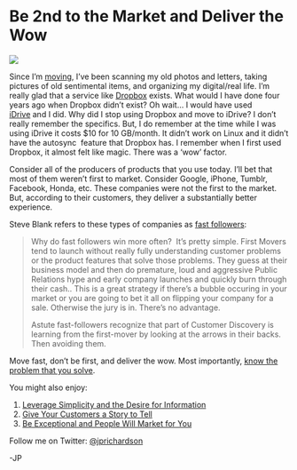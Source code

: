 <!--
id: 1305934872
link: http://techneur.com/post/1305934872/be-2nd-to-the-market-and-deliver-the-wow
slug: be-2nd-to-the-market-and-deliver-the-wow
date: Wed Oct 13 2010 08:48:00 GMT-0500 (CDT)
publish: 2010-10-013
tags: 
-->


Be 2nd to the Market and Deliver the Wow
========================================

![](http://media.tumblr.com/tumblr_la8elbsGQc1qzbc4f.jpg)

Since I’m
[moving](http://techneur.com/post/1298873393/moving-and-minimalism),
I’ve been scanning my old photos and letters, taking pictures of old
sentimental items, and organizing my digital/real life. I’m really glad
that a service like
[Dropbox](http://www.dropbox.com/referrals/NTE3Mzk3NDk) exists. What
would I have done four years ago when Dropbox didn’t exist? Oh wait… I
would have used [iDrive](http://www.idrive.com/) and I did. Why did I
stop using Dropbox and move to iDrive? I don’t really remember the
specifics. But, I do remember at the time while I was using iDrive it
costs \$10 for 10 GB/month. It didn’t work on Linux and it didn’t have
the autosync  feature that Dropbox has. I remember when I first used
Dropbox, it almost felt like magic. There was a ‘wow’ factor.

Consider all of the producers of products that you use today. I’ll bet
that most of them weren’t first to market. Consider Google, iPhone,
Tumblr, Facebook, Honda, etc. These companies were not the first to the
market. But, according to their customers, they deliver a substantially
better experience.

Steve Blank refers to these types of companies as [fast
followers](http://steveblank.com/2010/10/04/why-pioneers-are-the-ones-with-the-arrows-in-their-backs/):

> Why do fast followers win more often?  It’s pretty simple. First
> Movers tend to launch without really fully understanding customer
> problems or the product features that solve those problems. They guess
> at their business model and then do premature, loud and aggressive
> Public Relations hype and early company launches and quickly burn
> through their cash.. This is a great strategy if there’s a bubble
> occuring in your market or you are going to bet it all on flipping
> your company for a sale. Otherwise the jury is in. There’s no
> advantage.
>
> Astute fast-followers recognize that part of Customer Discovery is
> learning from the first-mover by looking at the arrows in their backs.
> Then avoiding them.

Move fast, don’t be first, and deliver the wow. Most importantly, [know
the problem that you
solve](http://techneur.com/post/908299611/google-wave-post-mortem-what-entrepreneurs-can-learn).

You might also enjoy:

1.  [Leverage Simplicity and the Desire for
    Information](http://techneur.com/post/840820906/leverage-simplicity-and-the-desire-for-information)
2.  [Give Your Customers a Story to
    Tell](http://techneur.com/post/830872725/give-your-customers-a-story-to-tell)
3.  [Be Exceptional and People Will Market for
    You](http://techneur.com/post/682647739/be-exceptional-and-people-will-market-for-you)

Follow me on Twitter: [@jprichardson](http://twitter.com/jprichardson)

-JP

